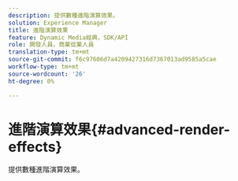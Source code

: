 ```yaml
---
description: 提供數種進階演算效果。
solution: Experience Manager
title: 進階演算效果
feature: Dynamic Media經典，SDK/API
role: 開發人員，商業從業人員
translation-type: tm+mt
source-git-commit: f6c97606d7a4209427316d7367013ad9585a5cae
workflow-type: tm+mt
source-wordcount: '26'
ht-degree: 0%

---
```



# 進階演算效果{#advanced-render-effects}

提供數種進階演算效果。

